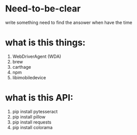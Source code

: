 # Need-to-be-clear
write something need to find the ansower when have the time


# what is this things: 
1. WebDriverAgent (WDA)
2. brew
3. carthage
4. npm
5. libimobiledevice




# what is this API:
1. pip install pytesseract
2. pip install pillow  
3. pip install requests
4. pip install colorama

